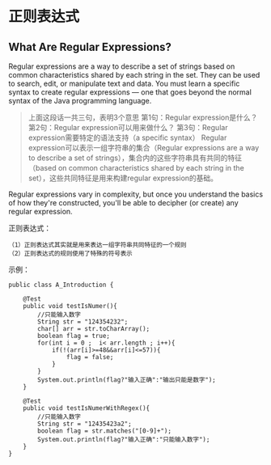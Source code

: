 # 正则表达式 #

## What Are Regular Expressions? ##

Regular expressions are a way to describe a set of strings based on common characteristics shared by each string in the set. They can be used to search, edit, or manipulate text and data. You must learn a specific syntax to create regular expressions — one that goes beyond the normal syntax of the Java programming language. 

>上面这段话一共三句，表明3个意思
>第1句：Regular expression是什么？
>第2句：Regular expression可以用来做什么？
>第3句：Regular expression需要特定的语法支持（a specific syntax）
>Regular expression可以表示一组字符串的集合（Regular expressions are a way to describe a set of strings），集合内的这些字符串具有共同的特征（based on common characteristics shared by each string in the set），这些共同特征是用来构建regular expression的基础。

Regular expressions vary in complexity, but once you understand the basics of how they're constructed, you'll be able to decipher (or create) any regular expression.

正则表达式：

	（1）正则表达式其实就是用来表达一组字符串共同特征的一个规则
	（2）正则表达式的规则使用了特殊的符号表示

示例：

	public class A_Introduction {
	
	    @Test
	    public void testIsNumer(){
	        //只能输入数字
	        String str = "124354232";
	        char[] arr = str.toCharArray();
	        boolean flag = true;
	        for(int i = 0 ;  i< arr.length ; i++){
	            if(!(arr[i]>=48&&arr[i]<=57)){
	                flag = false;
	            }
	        }
	        System.out.println(flag?"输入正确":"输出只能是数字");
	    }
	
	    @Test
	    public void testIsNumerWithRegex(){
	        //只能输入数字
	        String str = "12435423a2";
	        boolean flag = str.matches("[0-9]+");
	        System.out.println(flag?"输入正确":"只能输入数字");
	    }
	}